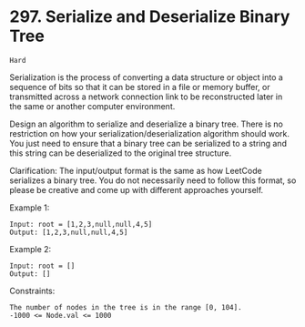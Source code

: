 # 297. Serialize and Deserialize Binary Tree

`Hard`

Serialization is the process of converting a data structure or object into a sequence of bits so that it can be stored in a file or memory buffer, or transmitted across a network connection link to be reconstructed later in the same or another computer environment.

Design an algorithm to serialize and deserialize a binary tree. There is no restriction on how your serialization/deserialization algorithm should work. You just need to ensure that a binary tree can be serialized to a string and this string can be deserialized to the original tree structure.

Clarification: The input/output format is the same as how LeetCode serializes a binary tree. You do not necessarily need to follow this format, so please be creative and come up with different approaches yourself.

Example 1:

```note
Input: root = [1,2,3,null,null,4,5]
Output: [1,2,3,null,null,4,5]
```

Example 2:

```note
Input: root = []
Output: []
```

Constraints:

```note
The number of nodes in the tree is in the range [0, 104].
-1000 <= Node.val <= 1000
```
